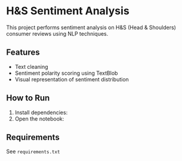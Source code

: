 # H&S Sentiment Analysis

This project performs sentiment analysis on H&S (Head & Shoulders) consumer reviews using NLP techniques.

## Features
- Text cleaning
- Sentiment polarity scoring using TextBlob
- Visual representation of sentiment distribution

## How to Run
1. Install dependencies:
2. Open the notebook:

## Requirements
See `requirements.txt`
